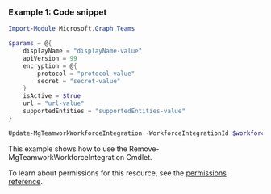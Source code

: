 ### Example 1: Code snippet

```powershellImport-Module Microsoft.Graph.Teams

$params = @{
	displayName = "displayName-value"
	apiVersion = 99
	encryption = @{
		protocol = "protocol-value"
		secret = "secret-value"
	}
	isActive = $true
	url = "url-value"
	supportedEntities = "supportedEntities-value"
}

Update-MgTeamworkWorkforceIntegration -WorkforceIntegrationId $workforceIntegrationId -BodyParameter $params
```
This example shows how to use the Remove-MgTeamworkWorkforceIntegration Cmdlet.
To learn about permissions for this resource, see the [permissions reference](/graph/permissions-reference).

